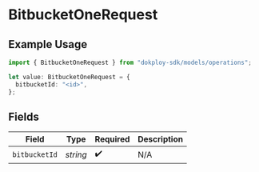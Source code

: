 # BitbucketOneRequest

## Example Usage

```typescript
import { BitbucketOneRequest } from "dokploy-sdk/models/operations";

let value: BitbucketOneRequest = {
  bitbucketId: "<id>",
};
```

## Fields

| Field              | Type               | Required           | Description        |
| ------------------ | ------------------ | ------------------ | ------------------ |
| `bitbucketId`      | *string*           | :heavy_check_mark: | N/A                |